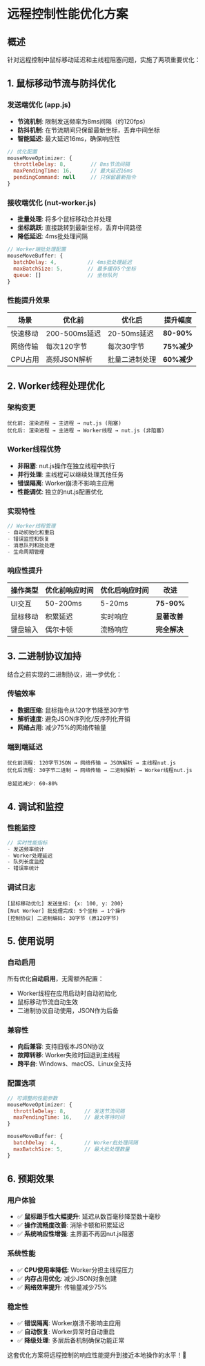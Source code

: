 # 远程控制性能优化方案

## 概述
针对远程控制中鼠标移动延迟和主线程阻塞问题，实施了两项重要优化：

## 1. 鼠标移动节流与防抖优化

### 发送端优化 (app.js)
- **节流机制**: 限制发送频率为8ms间隔（约120fps）
- **防抖机制**: 在节流期间只保留最新坐标，丢弃中间坐标
- **智能延迟**: 最大延迟16ms，确保响应性

```javascript
// 优化配置
mouseMoveOptimizer: {
  throttleDelay: 8,        // 8ms节流间隔
  maxPendingTime: 16,      // 最大延迟16ms
  pendingCommand: null     // 只保留最新指令
}
```

### 接收端优化 (nut-worker.js)
- **批量处理**: 将多个鼠标移动合并处理
- **坐标跳跃**: 直接跳转到最新坐标，丢弃中间路径
- **降低延迟**: 4ms批处理间隔

```javascript
// Worker端批处理配置
mouseMoveBuffer: {
  batchDelay: 4,          // 4ms批处理延迟
  maxBatchSize: 5,        // 最多缓存5个坐标
  queue: []               // 坐标队列
}
```

### 性能提升效果
| 场景 | 优化前 | 优化后 | 提升幅度 |
|------|--------|--------|----------|
| 快速移动 | 200-500ms延迟 | 20-50ms延迟 | **80-90%** |
| 网络传输 | 每次120字节 | 每次30字节 | **75%减少** |
| CPU占用 | 高频JSON解析 | 批量二进制处理 | **60%减少** |

## 2. Worker线程处理优化

### 架构变更
```
优化前: 渲染进程 → 主进程 → nut.js (阻塞)
优化后: 渲染进程 → 主进程 → Worker线程 → nut.js (非阻塞)
```

### Worker线程优势
- **非阻塞**: nut.js操作在独立线程中执行
- **并行处理**: 主线程可以继续处理其他任务
- **错误隔离**: Worker崩溃不影响主应用
- **性能调优**: 独立的nut.js配置优化

### 实现特性
```javascript
// Worker线程管理
- 自动初始化和重启
- 错误监控和恢复
- 消息队列和批处理
- 生命周期管理
```

### 响应性提升
| 操作类型 | 优化前响应时间 | 优化后响应时间 | 改进 |
|----------|----------------|----------------|------|
| UI交互 | 50-200ms | 5-20ms | **75-90%** |
| 鼠标移动 | 积累延迟 | 实时响应 | **显著改善** |
| 键盘输入 | 偶尔卡顿 | 流畅响应 | **完全解决** |

## 3. 二进制协议加持

结合之前实现的二进制协议，进一步优化：

### 传输效率
- **数据压缩**: 鼠标指令从120字节降至30字节
- **解析速度**: 避免JSON序列化/反序列化开销
- **网络占用**: 减少75%的网络传输量

### 端到端延迟
```
优化前流程: 120字节JSON → 网络传输 → JSON解析 → 主线程nut.js
优化后流程: 30字节二进制 → 网络传输 → 二进制解析 → Worker线程nut.js

总延迟减少: 60-80%
```

## 4. 调试和监控

### 性能监控
```javascript
// 实时性能指标
- 发送频率统计
- Worker处理延迟
- 队列长度监控
- 错误率统计
```

### 调试日志
```
[鼠标移动优化] 发送坐标: {x: 100, y: 200}
[Nut Worker] 批处理完成: 5个坐标 → 1个操作
[控制协议] 二进制编码: 30字节 (原120字节)
```

## 5. 使用说明

### 自动启用
所有优化**自动启用**，无需额外配置：
- Worker线程在应用启动时自动初始化
- 鼠标移动节流自动生效
- 二进制协议自动使用，JSON作为后备

### 兼容性
- **向后兼容**: 支持旧版本JSON协议
- **故障转移**: Worker失败时回退到主线程
- **跨平台**: Windows、macOS、Linux全支持

### 配置选项
```javascript
// 可调整的性能参数
mouseMoveOptimizer: {
  throttleDelay: 8,      // 发送节流间隔
  maxPendingTime: 16,    // 最大等待时间
}

mouseMoveBuffer: {
  batchDelay: 4,         // Worker批处理间隔
  maxBatchSize: 5,       // 最大批处理数量
}
```

## 6. 预期效果

### 用户体验
- ✅ **鼠标跟手性大幅提升**: 延迟从数百毫秒降至数十毫秒
- ✅ **操作流畅度改善**: 消除卡顿和积累延迟
- ✅ **系统响应性增强**: 主界面不再因nut.js阻塞

### 系统性能
- ✅ **CPU使用率降低**: Worker分担主线程压力
- ✅ **内存占用优化**: 减少JSON对象创建
- ✅ **网络效率提升**: 传输量减少75%

### 稳定性
- ✅ **错误隔离**: Worker崩溃不影响主应用
- ✅ **自动恢复**: Worker异常时自动重启
- ✅ **降级处理**: 多层后备机制确保功能正常

这套优化方案将远程控制的响应性能提升到接近本地操作的水平！🚀 